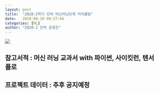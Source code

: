 ```yaml
---
layout: post
title:  "2020-2학기 인빅 머신러닝단계 커리큘럼"
date:   2020-08-10 09:37:44
categories: [ML]
author: "2020-2 인빅 운영진"
---
```



<img src="{{ site.baseurl }}/images/m_c.png"  class= "fit image">

## 참고서적 : 머신 러닝 교과서 with 파이썬, 사이킷런, 텐서플로
## 프로젝트 데이터 : 추후 공지예정

